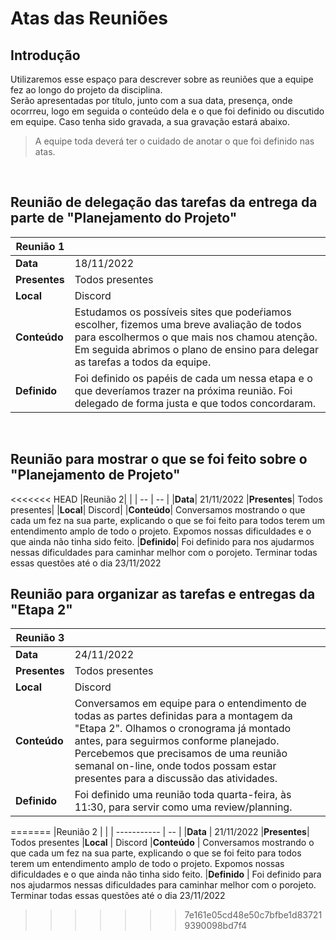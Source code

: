 # Atas das Reuniões

## Introdução

Utilizaremos esse espaço para descrever sobre as reuniões que a equipe fez ao longo do projeto da disciplina. <br>
Serão apresentadas por título, junto com a sua data, presença, onde ocorrreu, logo em seguida o conteúdo dela e o que foi definido ou discutido em equipe. Caso tenha sido gravada, a sua gravação estará abaixo. 
<br>
>A equipe toda deverá ter o cuidado de anotar o que foi definido nas atas.

<br>

## Reunião de delegação das tarefas da entrega da parte de "Planejamento do Projeto"
|Reunião 1    |  |
| ----------- | -- |
|**Data**     | 18/11/2022
|**Presentes**| Todos presentes
|**Local**    | Discord
|**Conteúdo** | Estudamos os possíveis sites que podeŕiamos escolher, fizemos uma breve avaliação de todos para escolhermos o que mais nos chamou atenção. Em seguida abrimos o plano de ensino para delegar as tarefas a todos da equipe.
|**Definido** | Foi definido os papéis de cada um nessa etapa e o que deveríamos trazer na próxima reunião. Foi delegado de forma justa e que todos concordaram.
<br>

## Reunião para mostrar o que se foi feito sobre o "Planejamento de Projeto"
<<<<<<< HEAD
|Reunião 2|  |
| -- | -- |
|**Data**| 21/11/2022
|**Presentes**| Todos presentes|
|**Local**| Discord|
|**Conteúdo**| Conversamos mostrando o que cada um fez na sua parte, explicando o que se foi feito para todos terem um entendimento amplo de todo o projeto. Expomos nossas dificuldades e o que ainda não tinha sido feito.
|**Definido**| Foi definido para nos ajudarmos nessas dificuldades para caminhar melhor com o porojeto. Terminar todas essas questões até o dia 23/11/2022

## Reunião para organizar as tarefas e entregas da "Etapa 2"
|Reunião 3|  |
| -- | -- |
|**Data**| 24/11/2022 |
|**Presentes**| Todos presentes |
|**Local**| Discord |
|**Conteúdo**| Conversamos em equipe para o entendimento de todas as partes definidas para a montagem da "Etapa 2". Olhamos o cronograma já montado antes, para seguirmos conforme planejado. Percebemos que precisamos de uma reunião semanal on-line, onde todos possam estar presentes para a discussão das atividades. |
|**Definido**| Foi definido uma reunião toda quarta-feira, às 11:30, para servir como uma review/planning. |
=======
|Reunião 2    |  |
| ----------- | -- |
|**Data**     | 21/11/2022
|**Presentes**| Todos presentes
|**Local**    | Discord
|**Conteúdo** | Conversamos mostrando o que cada um fez na sua parte, explicando o que se foi feito para todos terem um entendimento amplo de todo o projeto. Expomos nossas dificuldades e o que ainda não tinha sido feito.
|**Definido** | Foi definido para nos ajudarmos nessas dificuldades para caminhar melhor com o porojeto. Terminar todas essas questões até o dia 23/11/2022
>>>>>>> 7e161e05cd48e50c7bfbe1d837219390098bd7f4
